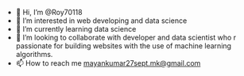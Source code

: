 - 👋 Hi, I’m @Roy70118
- 👀 I’m interested in web developing and data science 
- 🌱 I’m currently learning  data science
- 💞️ I’m looking to collaborate with developer and data scientist who r passionate for building websites with the use of machine learning algorithms.
- 📫 How to reach me mayankumar27sept.mk@gmail.com

<!---
Roy70118/Roy70118 is a ✨ special ✨ repository because its `README.md` (this file) appears on your GitHub profile.
You can click the Preview link to take a look at your changes.
--->
